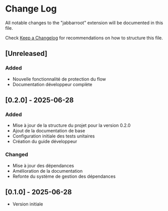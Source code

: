 # Change Log

All notable changes to the "jabbarroot" extension will be documented in this file.

Check [Keep a Changelog](http://keepachangelog.com/) for recommendations on how to structure this file.

## [Unreleased]

### Added
- Nouvelle fonctionnalité de protection du flow
- Documentation développeur complète

## [0.2.0] - 2025-06-28

### Added
- Mise à jour de la structure du projet pour la version 0.2.0
- Ajout de la documentation de base
- Configuration initiale des tests unitaires
- Création du guide développeur

### Changed
- Mise à jour des dépendances
- Amélioration de la documentation
- Refonte du système de gestion des dépendances

## [0.1.0] - 2025-06-28

- Version initiale